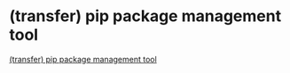 # (transfer) pip package management tool
[(transfer) pip package management tool](https://aiwithcloud.com/2022/09/19/transfer_pip_package_management_tool/)